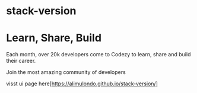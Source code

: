 # stack-version
# Learn, Share, Build

Each month, over 20k developers come to Codezy to learn, share and build their career.

Join the most amazing community of developers

visst ui page here[https://alimulondo.github.io/stack-version/]